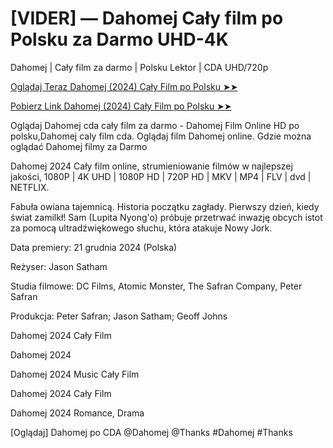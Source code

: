 # [VIDER] — Dahomej Cały film po Polsku za Darmo UHD-4K

Dahomej | Cały film za darmo | Polsku Lektor | CDA UHD/720p

<a href="https://love-4k.com/pl/movie/1101256/dahomey-gitcodepl"> Oglądaj Teraz Dahomej (2024) Cały Film po Polsku ➤➤  </a>

<a href="https://love-4k.com/pl/movie/1101256/dahomey-gitcodepl"> Pobierz Link Dahomej (2024) Cały Film po Polsku ➤➤ </a>

Oglądaj Dahomej cda cały film za darmo - Dahomej Film Online HD po polsku,Dahomej caly film cda. Oglądaj film Dahomej online. Gdzie można oglądać Dahomej filmy za Darmo

Dahomej 2024 Cały film online, strumieniowanie filmów w najlepszej jakości, 1080P | 4K UHD | 1080P HD | 720P HD | MKV | MP4 | FLV | dvd | NETFLIX.

Fabuła owiana tajemnicą. Historia początku zagłady. Pierwszy dzień, kiedy świat zamilkł! Sam (Lupita Nyong'o) próbuje przetrwać inwazję obcych istot za pomocą ultradźwiękowego słuchu, która atakuje Nowy Jork.

Data premiery: 21 grudnia 2024 (Polska)

Reżyser: Jason Satham

Studia filmowe: DC Films, Atomic Monster, The Safran Company, Peter Safran

Produkcja: Peter Safran; Jason Satham; Geoff Johns

Dahomej 2024 Cały Film

Dahomej 2024

Dahomej 2024 Music Cały Film

Dahomej 2024 Cały Film

Dahomej 2024 Romance, Drama

[Oglądaj] Dahomej po CDA @Dahomej @Thanks #Dahomej #Thanks
